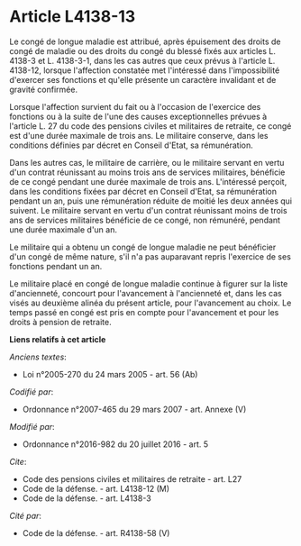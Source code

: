 # Article L4138-13

Le congé de longue maladie est attribué, après épuisement des droits de congé de maladie ou des droits du congé du blessé
fixés aux articles L. 4138-3 et L. 4138-3-1, dans les cas autres que ceux prévus à l'article L. 4138-12, lorsque l'affection
constatée met l'intéressé dans l'impossibilité d'exercer ses fonctions et qu'elle présente un caractère invalidant et de
gravité confirmée. 

Lorsque l'affection survient du fait ou à l'occasion de l'exercice des fonctions ou à la suite de l'une des causes
exceptionnelles prévues à l'article L. 27 du code des pensions civiles et militaires de retraite, ce congé est d'une durée
maximale de trois ans. Le militaire conserve, dans les conditions définies par décret en Conseil d'Etat, sa rémunération. 

Dans les autres cas, le militaire de carrière, ou le militaire servant en vertu d'un contrat réunissant au moins trois ans de
services militaires, bénéficie de ce congé pendant une durée maximale de trois ans. L'intéressé perçoit, dans les conditions
fixées par décret en Conseil d'Etat, sa rémunération pendant un an, puis une rémunération réduite de moitié les deux années
qui suivent. Le militaire servant en vertu d'un contrat réunissant moins de trois ans de services militaires bénéficie de ce
congé, non rémunéré, pendant une durée maximale d'un an. 

Le militaire qui a obtenu un congé de longue maladie ne peut bénéficier d'un congé de même nature, s'il n'a pas auparavant
repris l'exercice de ses fonctions pendant un an. 

Le militaire placé en congé de longue maladie continue à figurer sur la liste d'ancienneté, concourt pour l'avancement à
l'ancienneté et, dans les cas visés au deuxième alinéa du présent article, pour l'avancement au choix. Le temps passé en
congé est pris en compte pour l'avancement et pour les droits à pension de retraite.

**Liens relatifs à cet article**

_Anciens textes_:

  - Loi n°2005-270 du 24 mars 2005 - art. 56 (Ab)

_Codifié par_:

  - Ordonnance n°2007-465 du 29 mars 2007 - art. Annexe (V)

_Modifié par_:

  - Ordonnance n°2016-982 du 20 juillet 2016 - art. 5

_Cite_:

  - Code des pensions civiles et militaires de retraite - art. L27
  - Code de la défense. - art. L4138-12 (M)
  - Code de la défense. - art. L4138-3

_Cité par_:

  - Code de la défense. - art. R4138-58 (V)
